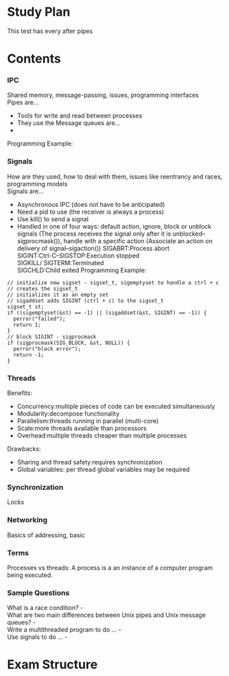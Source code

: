 # Study Plan
This test has every after pipes

# Contents
### IPC
Shared memory, message-passing, issues, programming interfaces  
Pipes are...  
- Tools for write and read between processes
- They use the 
Message queues are...
- 
Programming Example:  


### Signals
How are they used, how to deal with them, issues like reentrancy and races, programming models  
Signals are... 
- Asynchronous IPC (does not have to be anticipated)  
- Need a pid to use (the receiver is always a process)  
- Use kill() to send a signal
- Handled in one of four ways: default action, ignore, block or unblock signals (The process receives the signal only after it is unblocked–sigprocmask()), handle with a specific action (Associate an action on delivery of signal–sigaction())
SIGABRT:Process abort  
SIGINT:Ctrl-C–SIGSTOP:Execution stopped  
SIGKILL/ SIGTERM:Terminated  
SIGCHLD:Child exited
Programming Example:  
```
// initialize new sigset - sigset_t, sigemptyset to handle a ctrl + c
// creates the sigset_t
// initializes it as an empty set
// sigaddset adds SIGINT (ctrl + c) to the sigset_t
sigset_t st;
if ((sigemptyset(&st) == -1) || (sigaddset(&st, SIGINT) == -1)) {
  perror("failed");
  return 1;
}
// block SIGINT - sigprocmask
if (sigprocmask(SIG_BLOCK, &st, NULL)) {
  perror("block error");
  return -1;
}
```

### Threads
Benefits:

* Concurrency:multiple pieces of code can be executed simultaneously  
* Modularity:decompose functionality
* Parallelism:threads running in parallel (multi-core)
* Scale:more threads available than processors
* Overhead:multiple threads cheaper than multiple processes

Drawbacks:

* Sharing and thread safety:requires synchronization
* Global variables: per thread global variables may be required

### Synchronization
Locks

### Networking
Basics of addressing, basic

### Terms
Processes vs threads: A process is a an instance of a computer program being executed. 

### Sample Questions
What is a race condition? -  
What are two main differences between Unix pipes and Unix message queues? -  
Write a multithreaded program to do ... -  
Use signals to do ... -  

# Exam Structure
